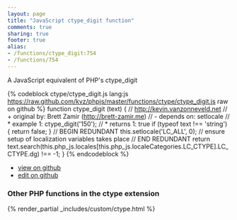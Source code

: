 ```yaml
---
layout: page
title: "JavaScript ctype_digit function"
comments: true
sharing: true
footer: true
alias:
- /functions/ctype_digit:754
- /functions/754
---
```

<!-- Generated by Rakefile:build -->
A JavaScript equivalent of PHP's ctype_digit

{% codeblock ctype/ctype_digit.js lang:js https://raw.github.com/kvz/phpjs/master/functions/ctype/ctype_digit.js raw on github %}
function ctype_digit (text) {
    // http://kevin.vanzonneveld.net
    // +   original by: Brett Zamir (http://brett-zamir.me)
    // -    depends on: setlocale
    // *     example 1: ctype_digit('150');
    // *     returns 1: true
    if (typeof text !== 'string') {
        return false;
    }
    // BEGIN REDUNDANT
    this.setlocale('LC_ALL', 0); // ensure setup of localization variables takes place
    // END REDUNDANT
    return text.search(this.php_js.locales[this.php_js.localeCategories.LC_CTYPE].LC_CTYPE.dg) !== -1;
}
{% endcodeblock %}

 - [view on github](https://github.com/kvz/phpjs/blob/master/functions/ctype/ctype_digit.js)
 - [edit on github](https://github.com/kvz/phpjs/edit/master/functions/ctype/ctype_digit.js)

### Other PHP functions in the ctype extension
{% render_partial _includes/custom/ctype.html %}

